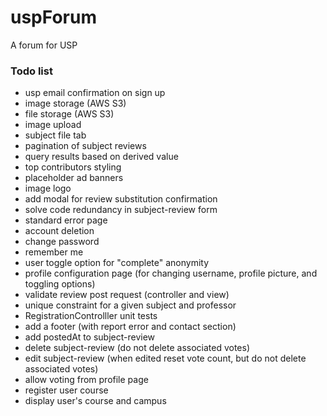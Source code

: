 # uspForum
A forum for USP

### Todo list
- usp email confirmation on sign up
- image storage (AWS S3)
- file storage (AWS S3)
- image upload
- subject file tab
- pagination of subject reviews
- query results based on derived value
- top contributors styling
- placeholder ad banners
- image logo
- add modal for review substitution confirmation
- solve code redundancy in subject-review form
- standard error page
- account deletion
- change password
- remember me
- user toggle option for "complete" anonymity 
- profile configuration page (for changing username, profile picture, and toggling options)
- validate review post request (controller and view)
- unique constraint for a given subject and professor
- RegistrationControlller unit tests
- add a footer (with report error and contact section)
- add postedAt to subject-review
- delete subject-review (do not delete associated votes)
- edit subject-review (when edited reset vote count, but do not delete associated votes)
- allow voting from profile page
- register user course
- display user's course and campus